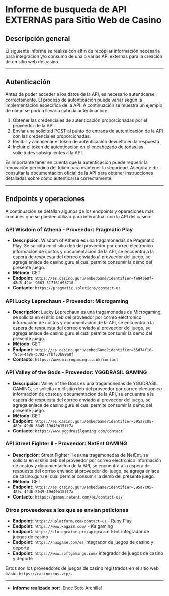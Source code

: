 # Informe de busqueda de API EXTERNAS para Sitio Web de Casino

## Descripción general
El siguiente informe se realiza con elfin de recopilar información necesaria para integracion y/o consumo de una o varias API externas para la creación de un sitio web de casino.

---

## Autenticación
Antes de poder acceder a los datos de la API, es necesario autenticarse correctamente. El proceso de autenticación puede variar según la implementación específica de la API. A continuación se muestra un ejemplo de cómo se podría llevar a cabo la autenticación:

1. Obtener las credenciales de autenticación proporcionadas por el proveedor de la API.
2. Enviar una solicitud POST al punto de entrada de autenticación de la API con las credenciales proporcionadas.
3. Recibir y almacenar el token de autenticación devuelto en la respuesta.
4. Incluir el token de autenticación en el encabezado de todas las solicitudes subsiguientes a la API.

Es importante tener en cuenta que la autenticación puede requerir la renovación periódica del token para mantener la seguridad. Asegúrate de consultar la documentación oficial de la API para obtener instrucciones detalladas sobre cómo autenticarse correctamente.

---

## Endpoints y operaciones

A continuación se detallan algunos de los endpoints y operaciones más comunes que se pueden utilizar para interactuar con la API del casino:

### API Wisdom of Athena - Proveedor: Pragmatic Play

- **Descripción**: Wisdom of Athena es una tragamonedas de Pragmatic Play. Se solicita en el sitio deb del proveedor por correo electronico información de costos y documentacion de la API, se encuentra a la espera de respuesta del correo enviado al proveedor del juego, se agrega enlace de casino.guru el cual permite consumir la demo del presente juego. 
- **Método**: GET
- **Endpoint**: `https://es.casino.guru/embedGame?identifier=fe940e0f-48d5-49bf-9663-517161d98718`
- **Contacto**: `https://pragmatic.solutions/contact-us`

### API Lucky Leprechaun - Proveedor: Microgaming

- **Descripción**: Lucky Leprechaun es una tragamonedas de Microgaming, se solicita en el sitio deb del proveedor por correo electronico información de costos y documentacion de la API, se encuentra a la espera de respuesta del correo enviado al proveedor del juego, se agrega enlace de casino.guru el cual permite consumir la demo del presente juego. 
- **Método**: GET
- **Endpoint**: `https://es.casino.guru/embedGame?identifier=35d74f10-f8c6-4a86-b302-7fbf53b89a8f`
- **Contacto**: `https://www.microgaming.co.uk/contact`

### API Valley of the Gods - Proveedor: YGGDRASIL GAMING

- **Descripción**: Valley of the Gods es una tragamonedas de YGGDRASIL GAMING, se solicita en el sitio deb del proveedor por correo electronico información de costos y documentacion de la API, se encuentra a la espera de respuesta del correo enviado al proveedor del juego, se agrega enlace de casino.guru el cual permite consumir la demo del presente juego. 
- **Método**: GET
- **Endpoint**: `https://es.casino.guru/embedGame?identifier=595a7c05-489c-49d6-8649-19d40b15ff7a`
- **Contacto**: `https://www.yggdrasilgaming.com/contact`


### API Street Fighter II - Proveedor: NetEnt GAMING

- **Descripción**: Street Fighter II es una tragamonedas de NetEnt, se solicita en el sitio deb del proveedor por correo electronico información de costos y documentacion de la API, se encuentra a la espera de respuesta del correo enviado al proveedor del juego, se agrega enlace de casino.guru el cual permite consumir la demo del presente juego. 
- **Método**: GET
- **Endpoint**: `https://es.casino.guru/embedGame?identifier=595a7c05-489c-49d6-8649-19d40b15ff7a`
- **Contacto**: `https://games.netent.com/es/contact-us/`

### Otros proveedores a los que se envian peticiones

- **Endpoint**: `https://uplatform.com/contact-us` - Ruby Play
- **Endpoint**: `https://www.kaga88.com/` - Ka gaming
- **Endpoint**: `https://slotegrator.pro/apigrator.html` integrador de juegos de casino
- **Endpoint**: `https://nuxgame.com/es` integrador de juegos de casino y deporte  
- **Endpoint**: `https://www.softgamings.com/` integrador de juegos de casino y deporte  



Estos son los proveedores de juegos de casino registrados en el sitio web casio. `https://casinozeus.vip/.`

---

- **Informe realizado por:**
¡Enoc Soto Arenilla!
